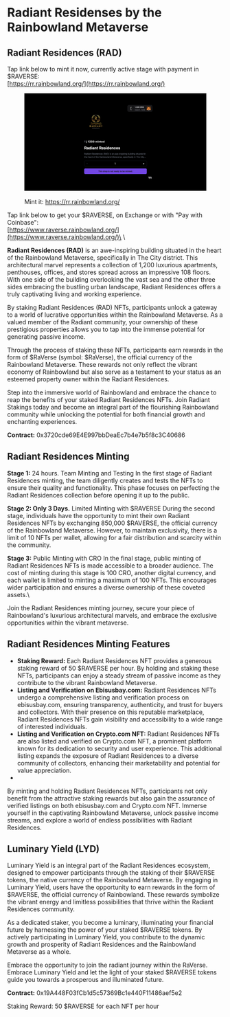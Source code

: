 # Radiant Residenses by the Rainbowland Metaverse

## **Radiant Residences (RAD)**

Tap link below to mint it now, currently active stage with payment in $RAVERSE:\
[https://rr.rainbowland.org/](https://rr.rainbowland.org/)

<figure><img src=".gitbook/assets/Screenshot 2023-07-05 at 17.30.57.png" alt=""><figcaption><p>Mint it: <a href="https://rr.rainbowland.org/">https://rr.rainbowland.org/</a></p></figcaption></figure>

Tap link below to get your $RAVERSE, on Exchange or with "Pay with Coinbase":\
[https://www.raverse.rainbowland.org/](https://www.raverse.rainbowland.org/)\
\


**Radiant Residences (RAD)** is an awe-inspiring building situated in the heart of the Rainbowland Metaverse, specifically in The City district. This architectural marvel represents a collection of 1,200 luxurious apartments, penthouses, offices, and stores spread across an impressive 108 floors. With one side of the building overlooking the vast sea and the other three sides embracing the bustling urban landscape, Radiant Residences offers a truly captivating living and working experience.

By staking Radiant Residences (RAD) NFTs, participants unlock a gateway to a world of lucrative opportunities within the Rainbowland Metaverse. As a valued member of the Radiant community, your ownership of these prestigious properties allows you to tap into the immense potential for generating passive income.

Through the process of staking these NFTs, participants earn rewards in the form of $RaVerse (symbol: $RaVerse), the official currency of the Rainbowland Metaverse. These rewards not only reflect the vibrant economy of Rainbowland but also serve as a testament to your status as an esteemed property owner within the Radiant Residences.

Step into the immersive world of Rainbowland and embrace the chance to reap the benefits of your staked Radiant Residences NFTs. Join Radiant Stakings today and become an integral part of the flourishing Rainbowland community while unlocking the potential for both financial growth and enchanting experiences.

**Contract:** 0x3720cde69E4E997bbDeaEc7b4e7b5f8c3C40686

## Radiant Residences Minting

**Stage 1:** 24 hours. Team Minting and Testing In the first stage of Radiant Residences minting, the team diligently creates and tests the NFTs to ensure their quality and functionality. This phase focuses on perfecting the Radiant Residences collection before opening it up to the public.

**Stage 2: Only 3 Days.** Limited Minting with $RAVERSE During the second stage, individuals have the opportunity to mint their own Radiant Residences NFTs by exchanging 850,000 $RAVERSE, the official currency of the Rainbowland Metaverse. However, to maintain exclusivity, there is a limit of 10 NFTs per wallet, allowing for a fair distribution and scarcity within the community.

**Stage 3:** Public Minting with CRO In the final stage, public minting of Radiant Residences NFTs is made accessible to a broader audience. The cost of minting during this stage is 100 CRO, another digital currency, and each wallet is limited to minting a maximum of 100 NFTs. This encourages wider participation and ensures a diverse ownership of these coveted assets.\


Join the Radiant Residences minting journey, secure your piece of Rainbowland's luxurious architectural marvels, and embrace the exclusive opportunities within the vibrant metaverse.

## Radiant Residences Minting Features

* **Staking Reward:** Each Radiant Residences NFT provides a generous staking reward of 50 $RAVERSE per hour. By holding and staking these NFTs, participants can enjoy a steady stream of passive income as they contribute to the vibrant Rainbowland Metaverse.
* **Listing and Verification on Ebisusbay.com:** Radiant Residences NFTs undergo a comprehensive listing and verification process on ebisusbay.com, ensuring transparency, authenticity, and trust for buyers and collectors. With their presence on this reputable marketplace, Radiant Residences NFTs gain visibility and accessibility to a wide range of interested individuals.
* **Listing and Verification on Crypto.com NFT:** Radiant Residences NFTs are also listed and verified on Crypto.com NFT, a prominent platform known for its dedication to security and user experience. This additional listing expands the exposure of Radiant Residences to a diverse community of collectors, enhancing their marketability and potential for value appreciation.
*

By minting and holding Radiant Residences NFTs, participants not only benefit from the attractive staking rewards but also gain the assurance of verified listings on both ebisusbay.com and Crypto.com NFT. Immerse yourself in the captivating Rainbowland Metaverse, unlock passive income streams, and explore a world of endless possibilities with Radiant Residences.

## **Luminary Yield (LYD)**

Luminary Yield is an integral part of the Radiant Residences ecosystem, designed to empower participants through the staking of their $RAVERSE tokens, the native currency of the Rainbowland Metaverse. By engaging in Luminary Yield, users have the opportunity to earn rewards in the form of $RAVERSE, the official currency of Rainbowland. These rewards symbolize the vibrant energy and limitless possibilities that thrive within the Radiant Residences community.

As a dedicated staker, you become a luminary, illuminating your financial future by harnessing the power of your staked $RAVERSE tokens. By actively participating in Luminary Yield, you contribute to the dynamic growth and prosperity of Radiant Residences and the Rainbowland Metaverse as a whole.

Embrace the opportunity to join the radiant journey within the RaVerse. Embrace Luminary Yield and let the light of your staked $RAVERSE tokens guide you towards a prosperous and illuminated future.

**Contract:** 0x19A448F03fCb1d5c57369Bc1e440F11486aef5e2

Staking Reward: 50 $RAVERSE for each NFT per hour
